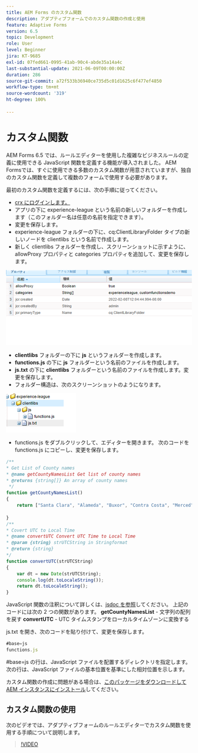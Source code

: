 ```yaml
---
title: AEM Forms のカスタム関数
description: アダプティブフォームでのカスタム関数の作成と使用
feature: Adaptive Forms
version: 6.5
topic: Development
role: User
level: Beginner
jira: KT-9685
exl-id: 07fed661-0995-41ab-90c4-abde35a14a4c
last-substantial-update: 2021-06-09T00:00:00Z
duration: 286
source-git-commit: a72f533b36940ce735d5c01d1625c6f477ef4850
workflow-type: tm+mt
source-wordcount: '319'
ht-degree: 100%

---
```


# カスタム関数

AEM Forms 6.5 では、ルールエディターを使用した複雑なビジネスルールの定義に使用できる JavaScript 関数を定義する機能が導入されました。
AEM Formsでは、すぐに使用できる多数のカスタム関数が用意されていますが、独自のカスタム関数を定義して複数のフォームで使用する必要があります。

最初のカスタム関数を定義するには、次の手順に従ってください。
* [crx にログインします。](http://localhost:4502/crx/de/index.jsp#/apps/experience-league/clientlibs)
* アプリの下に experience-league という名前の新しいフォルダーを作成します（このフォルダー名は任意の名前を指定できます）。
* 変更を保存します。
* experience-league フォルダーの下に、cq:ClientLibraryFolder タイプの新しいノードを clientlibs という名前で作成します。
* 新しく clientlibs フォルダーを作成し、スクリーンショットに示すように、allowProxy プロパティと categories プロパティを追加して、変更を保存します。

![client-lib](assets/custom-functions.png)
* **clientlibs** フォルダーの下に **js** というフォルダーを作成します。
* **functions.js** の下に **js** フォルダーという名前のファイルを作成します。
* **js.txt** の下に **clientlibs** フォルダーという名前のファイルを作成します。変更を保存します。
* フォルダー構造は、次のスクリーンショットのようになります。

![ルールエディター](assets/folder-structure.png)

* functions.js をダブルクリックして、エディターを開きます。
次のコードを functions.js にコピーし、変更を保存します。

```javascript
/**
* Get List of County names
* @name getCountyNamesList Get list of county names
* @returns {string[]} An array of county names
 */
function getCountyNamesList()
{
    return ["Santa Clara", "Alameda", "Buxor", "Contra Costa", "Merced"];

}
/**
* Covert UTC to Local Time
* @name convertUTC Convert UTC Time to Local Time
* @param {string} strUTCString in Stringformat
* @return {string}
*/
function convertUTC(strUTCString)
{
    var dt = new Date(strUTCString);
    console.log(dt.toLocaleString());
    return dt.toLocaleString();
}
```

JavaScript 関数の注釈について詳しくは、[jsdoc を参照](https://jsdoc.app/index.html)してください。
上記のコードには次の 2 つの関数があります。
**getCountyNamesList** - 文字列の配列を戻す
**convertUTC** - UTC タイムスタンプをローカルタイムゾーンに変換する

js.txt を開き、次のコードを貼り付けて、変更を保存します。

```javascript
#base=js
functions.js
```

&#x200B;#base=js の行は、JavaScript ファイルを配置するディレクトリを指定します。
次の行は、JavaScript ファイルの基本位置を基準にした相対位置を示します。

カスタム関数の作成に問題がある場合は、[このパッケージをダウンロードして AEM インスタンスにインストール](assets/custom-functions.zip)してください。

## カスタム関数の使用

次のビデオでは、アダプティブフォームのルールエディターでカスタム関数を使用する手順について説明します。
>[!VIDEO](https://video.tv.adobe.com/v/340305?quality=12&learn=on)
